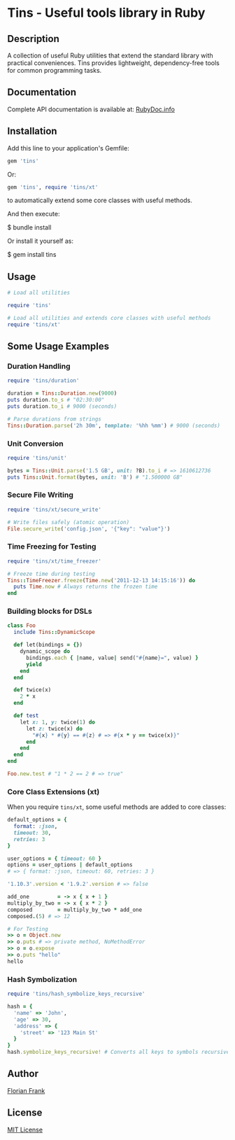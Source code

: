 # Tins - Useful tools library in Ruby

## Description

A collection of useful Ruby utilities that extend the standard library with
practical conveniences. Tins provides lightweight, dependency-free tools for
common programming tasks.

## Documentation

Complete API documentation is available at: [RubyDoc.info](https://rubydoc.info/github/flori/tins/v1.44.0)

## Installation

Add this line to your application's Gemfile:

```ruby
gem 'tins'
```

Or:

```ruby
gem 'tins', require 'tins/xt'
```

to automatically extend some core classes with useful methods.

And then execute:

 $ bundle install

Or install it yourself as:

 $ gem install tins

## Usage

```ruby
# Load all utilities

require 'tins'

# Load all utilities and extends core classes with useful methods
require 'tins/xt'
```
## Some Usage Examples

### Duration Handling

```ruby
require 'tins/duration'

duration = Tins::Duration.new(9000)
puts duration.to_s # "02:30:00"
puts duration.to_i # 9000 (seconds)

# Parse durations from strings
Tins::Duration.parse('2h 30m', template: '%hh %mm') # 9000 (seconds)
```

### Unit Conversion

```ruby
require 'tins/unit'

bytes = Tins::Unit.parse('1.5 GB', unit: ?B).to_i # => 1610612736
puts Tins::Unit.format(bytes, unit: 'B') # "1.500000 GB"
```

### Secure File Writing

```ruby
require 'tins/xt/secure_write'

# Write files safely (atomic operation)
File.secure_write('config.json', '{"key": "value"}')
```

### Time Freezing for Testing

```ruby
require 'tins/xt/time_freezer'

# Freeze time during testing
Tins::TimeFreezer.freeze(Time.new('2011-12-13 14:15:16')) do
  puts Time.now # Always returns the frozen time
end
```

### Building blocks for DSLs

```ruby
class Foo
  include Tins::DynamicScope

  def let(bindings = {})
    dynamic_scope do
      bindings.each { |name, value| send("#{name}=", value) }
      yield
    end
  end

  def twice(x)
    2 * x
  end

  def test
    let x: 1, y: twice(1) do
      let z: twice(x) do
        "#{x} * #{y} == #{z} # => #{x * y == twice(x)}"
      end
    end
  end
end

Foo.new.test # "1 * 2 == 2 # => true"
```

### Core Class Extensions (xt)

When you require `tins/xt`, some useful methods are added to core classes:

```ruby
default_options = {
  format: :json,
  timeout: 30,
  retries: 3
}

user_options = { timeout: 60 }
options = user_options | default_options
# => { format: :json, timeout: 60, retries: 3 }

'1.10.3'.version < '1.9.2'.version # => false

add_one         = -> x { x + 1 }
multiply_by_two = -> x { x * 2 }
composed        = multiply_by_two * add_one
composed.(5) # => 12

# For Testing
>> o = Object.new
>> o.puts # => private method, NoMethodError
>> o = o.expose
>> o.puts "hello"
hello
```

### Hash Symbolization

```ruby
require 'tins/hash_symbolize_keys_recursive'

hash = {
  'name' => 'John',
  'age' => 30,
  'address' => {
    'street' => '123 Main St'
  }
}
hash.symbolize_keys_recursive! # Converts all keys to symbols recursively
```

## Author

[Florian Frank](mailto:flori@ping.de)

## License

[MIT License](./LICENSE)
